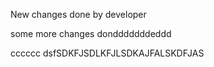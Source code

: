 New changes done by developer

some more changes dondddddddeddd


cccccc
dsfSDKFJSDLKFJLSDKAJFALSKDFJAS
